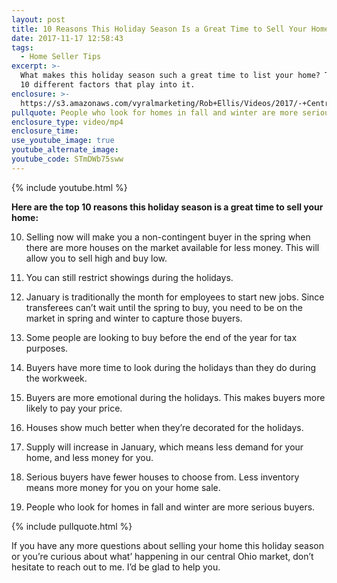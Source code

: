 ```yaml
---
layout: post
title: 10 Reasons This Holiday Season Is a Great Time to Sell Your Home
date: 2017-11-17 12:58:43
tags:
  - Home Seller Tips
excerpt: >-
  What makes this holiday season such a great time to list your home? There are
  10 different factors that play into it.
enclosure: >-
  https://s3.amazonaws.com/vyralmarketing/Rob+Ellis/Videos/2017/-+Central+Ohio+Real+Estate+Agent.mp4
pullquote: People who look for homes in fall and winter are more serious buyers.
enclosure_type: video/mp4
enclosure_time:
use_youtube_image: true
youtube_alternate_image:
youtube_code: STmDWb75sww
---
```



{% include youtube.html %}

**Here are the top 10 reasons this holiday season is a great time to sell your home:**

10. Selling now will make you a non-contingent buyer in the spring when there are more houses on the market available for less money. This will allow you to sell high and buy low.&nbsp;

9. You can still restrict showings during the holidays.

8. January is traditionally the month for employees to start new jobs. Since transferees can’t wait until the spring to buy, you need to be on the market in spring and winter to capture those buyers.&nbsp;

7. Some people are looking to buy before the end of the year for tax purposes.

6. Buyers have more time to look during the holidays than they do during the workweek.&nbsp;

5. Buyers are more emotional during the holidays. This makes buyers more likely to pay your price.

4. Houses show much better when they’re decorated for the holidays.&nbsp;

3. Supply will increase in January, which means less demand for your home, and less money for you.&nbsp;

2. Serious buyers have fewer houses to choose from. Less inventory means more money for you on your home sale.

1. People who look for homes in fall and winter are more serious buyers.&nbsp;

{% include pullquote.html %}

If you have any more questions about selling your home this holiday season or you’re curious about what’ happening in our central Ohio market, don’t hesitate to reach out to me. I’d be glad to help you.&nbsp;<br>&nbsp;